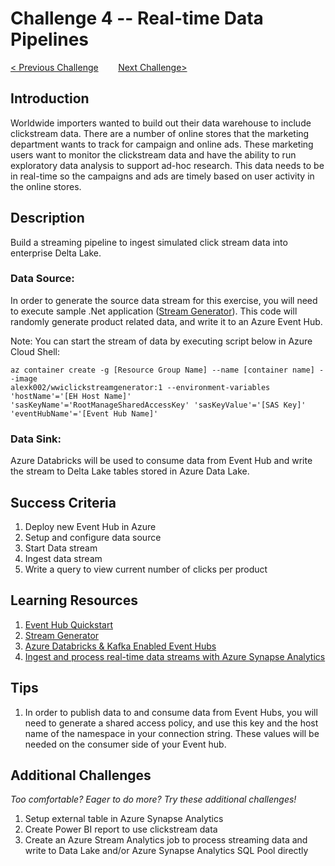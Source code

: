 # Challenge 4 -- Real-time Data Pipelines

[< Previous Challenge](../Challenge3/README.md)&nbsp;&nbsp;&nbsp;&nbsp;&nbsp;&nbsp;&nbsp;&nbsp;[Next Challenge>](../Challenge5/README.md)

## Introduction

Worldwide importers wanted to build out their data warehouse to include clickstream data.  There are a number of online stores that the marketing department wants to track for campaign and online ads.  These marketing users want to monitor the clickstream data and have the ability to run exploratory data analysis to support ad-hoc research.  This data needs to be in real-time so the campaigns and ads are timely based on user activity in the online stores.

## Description

Build a streaming pipeline to ingest simulated click stream data into enterprise Delta Lake.

### Data Source:
In order to generate the source data stream for this exercise, you will need to execute sample .Net application ([Stream Generator](https://github.com/alexkarasek/ClickStreamGenerator)).  This code will randomly generate product related data, and write it to an Azure Event Hub.

Note: You can start the stream of data by executing script below in Azure Cloud Shell:

```
az container create -g [Resource Group Name] --name [container name] --image
alexk002/wwiclickstreamgenerator:1 --environment-variables 'hostName'='[EH Host Name]'
'sasKeyName'='RootManageSharedAccessKey' 'sasKeyValue'='[SAS Key]' 'eventHubName'='[Event Hub Name]'
```

### Data Sink:
Azure Databricks will be used to consume data from Event Hub and write the stream to Delta Lake tables stored in Azure Data Lake.

## Success Criteria
1. Deploy new Event Hub in Azure
1. Setup and configure data source
1. Start Data stream
1. Ingest data stream
1. Write a query to view current number of clicks per product

## Learning Resources

1. [Event Hub Quickstart](https://docs.microsoft.com/en-us/azure/event-hubs/event-hubs-create)
1. [Stream Generator](https://github.com/alexkarasek/ClickStreamGenerator)
1. [Azure Databricks & Kafka Enabled Event Hubs](https://techblog.fexcofts.com/2019/01/17/azure-databricks-kafka-enabled-event-hubs/)
1. [Ingest and process real-time data streams with Azure Synapse Analytics](https://www.mssqltips.com/sqlservertip/6748/real-time-data-streams-azure-synapse-analytics/)

## Tips

1. In order to publish data to and consume data from Event Hubs, you will need to generate a shared access policy, and use this key and the host name of the namespace in your connection string.  These values will be needed on the consumer side of your Event hub.


## Additional Challenges

*Too comfortable?  Eager to do more?  Try these additional challenges!*

1. Setup external table in Azure Synapse Analytics
1. Create Power BI report to use clickstream data
1. Create an Azure Stream Analytics job to process streaming data and write to Data Lake and/or Azure Synapse Analytics SQL Pool directly
